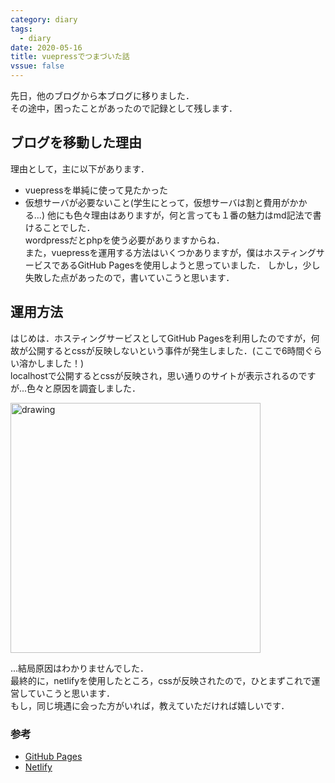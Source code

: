 ```yaml
---
category: diary
tags:
  - diary
date: 2020-05-16
title: vuepressでつまづいた話
vssue: false
---
```


先日，他のブログから本ブログに移りました．  
その途中，困ったことがあったので記録として残します．

<!-- more -->

## ブログを移動した理由
理由として，主に以下があります．
- vuepressを単純に使って見たかった
- 仮想サーバが必要ないこと(学生にとって，仮想サーバは割と費用がかかる...)
他にも色々理由はありますが，何と言っても１番の魅力はmd記法で書けることでした．  
wordpressだとphpを使う必要がありますからね．  
また，vuepressを運用する方法はいくつかありますが，僕はホスティングサービスであるGitHub Pagesを使用しようと思っていました．
しかし，少し失敗した点があったので，書いていこうと思います．

## 運用方法
はじめは．ホスティングサービスとしてGitHub Pagesを利用したのですが，何故が公開するとcssが反映しないという事件が発生しました．(ここで6時間ぐらい溶かしました！)   
localhostで公開するとcssが反映され，思い通りのサイトが表示されるのですが...色々と原因を調査しました．

<img src="/img/computer_monku.png" alt="drawing" width="400"/>

...結局原因はわかりませんでした．  
最終的に，netlifyを使用したところ，cssが反映されたので，ひとまずこれで運営していこうと思います．  
もし，同じ境遇に会った方がいれば，教えていただければ嬉しいです．

### 参考
- [GitHub Pages](https://pages.github.com/)
- [Netlify](https://www.netlify.com/)
